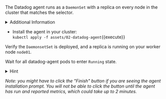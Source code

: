 The Datadog agent runs as a `DaemonSet` with a replica on every node in the cluster that matches the selector.

<details>
<summary>Additional Information</summary>
The workshop includes with the manifests to install the agent.  For more details, see the [official documentation](https://docs.datadoghq.com/agent/kubernetes/daemonset_setup/).
</details>

* Install the agent in your cluster: <br/>
`kubectl apply -f assets/02-datadog-agent`{{execute}}

Verify the `DaemonsetSet` is deployed, and a replica is running on your worker node `node01`.

Wait for all datadog-agent pods to enter `Running` state.

<details>
<summary>Hint</summary>
`kubectl get ds` prints a list of all DaemonSets in the current namespace. <br/> <br/>

`kubectl get ds <ds-name>` prints details about a specific DaemonSet. <br/> <br/>

`kubectl get pods` prints a list of all pods in the current namespace. <br/> <br/>

`kubectl get pods -owide` prints a list of all pods with extra information, including the assigned node. <br/> <br/>

`kubectl get pods -w` prints and updates a list of all pods as changes occur on the server. (Press <kbd>Ctrl</kbd>+<kbd>C</kbd> to end the watch)
</details>

_Note: you might have to click the "Finish" button if you are seeing the agent installation prompt. You will not be able to click the button until the agent has run and reported metrics, which could take up to 2 minutes._
